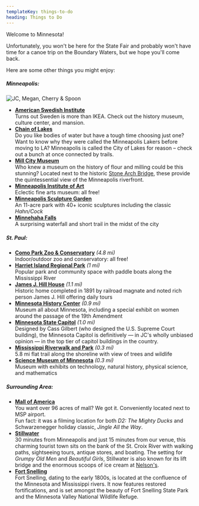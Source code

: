 ```yaml
---
templateKey: things-to-do
heading: Things to Do
---
```

Welcome to Minnesota!

Unfortunately, you won't be here for the State Fair and probably won't have time for a canoe trip on the Boundary Waters, but we hope you'll come back.

Here are some other things you might enjoy:

##### Minneapolis:

![JC, Megan, Cherry & Spoon](https://res.cloudinary.com/dvjbm5qlr/image/upload/c_crop,g_north,h_3100,w_3024/v1581202921/get_involved/IMG_20190905_184311_v06v9u.jpg)

* **[American Swedish Institute](https://www.asimn.org/)**\
    Turns out Sweden is more than IKEA. Check out the history museum, culture center, and mansion.
* **[Chain of Lakes](https://www.minneapolisparks.org/parks__destinations/parks__lakes/minneapolis_chain_of_lakes_regional_park/)**\
    Do you like bodies of water but have a tough time choosing just one? Want to know why they were called the Minneapolis Lakers before moving to LA? Minneapolis is called the City of Lakes for reason – check out a bunch at once connected by trails.
* **[Mill City Museum](https://www.mnhs.org/millcity)**\
    Who knew a museum on the history of flour and milling could be this stunning? Located next to the historic [Stone Arch Bridge](https://www.minneapolisparks.org/parks__destinations/historical_sites/stone_arch_bridge/), these provide the quintessential view of the Minneapolis riverfront.
* **[Minneapolis Institute of Art](https://new.artsmia.org/)**\
    Eclectic fine arts museum: all free!
* **[Minneapolis Sculpture Garden](https://walkerart.org/visit/garden)**\
    An 11-acre park with 40+ iconic sculptures including the classic *Hahn/Cock*
* **[Minnehaha Falls](https://www.minneapolisparks.org/parks__destinations/parks__lakes/minnehaha_regional_park/)**\
      A surprising waterfall and short trail in the midst of the city

##### St. Paul:

* **[Como Park Zoo & Conservatory](https://comofriends.org/)** *(4.8 mi)*\
    Indoor/outdoor zoo and conservatory: all free!
* **[Harriet Island Regional Park](https://www.stpaul.gov/departments/parks-recreation/harriet-island-regional-park)** *(1 mi)*\
    Popular park and community space with paddle boats along the Mississippi River
* **[James J. Hill House](https://www.mnhs.org/hillhouse)** *(1.1 mi)*\
    Historic home completed in 1891 by railroad magnate and noted rich person James J. Hill offering daily tours
* **[Minnesota History Center](https://www.mnhs.org/historycenter)** *(0.9 mi)*\
    Museum all about Minnesota, including a special exhibit on women around the passage of the 19th Amendment
* **[Minnesota State Capitol](https://www.mnhs.org/capitol/activities)** *(1.0 mi)*\
    Designed by Cass Gilbert (who designed the U.S. Supreme Court building), the Minnesota Capitol is definitively — in JC's wholly unbiased opinion — in the top tier of capitol buildings in the country.
* **[Mississippi Riverwalk and Park](https://goo.gl/maps/ckZnNieWH3JLY4gg9)** *(0.3 mi)*\
    5.8 mi flat trail along the shoreline with view of trees and wildlife
* **[Science Museum of Minnesota](https://www.smm.org/)** *(0.3 mi)*\
    Museum with exhibits on technology, natural history, physical science, and mathematics

##### Surrounding Area:

* **[Mall of America](https://www.mallofamerica.com/)**\
    You want over 96 acres of mall? We got it. Conveniently located next to MSP airport.\
  Fun fact: it was a filming location for both *D2: The Mighty Ducks* and Schwarzenegger holiday classic, *Jingle All the Way*.
* **[Stillwater](https://www.discoverstillwater.com/)**\
    30 minutes from Minneapolis and just 15 minutes from our venue, this charming tourist town sits on the bank of the St. Croix River with walking paths, sightseeing tours, antique stores, and boating. The setting for *Grumpy Old Men* and *Beautiful Girls*, Stillwater is also known for its lift bridge and the enormous scoops of ice cream at [Nelson's](https://www.nelsonsicecream.biz/).
* **[Fort Snelling](http://www.mnhs.org/fortsnelling)**\
    Fort Snelling, dating to the early 1800s, is located at the confluence of the Minnesota and Mississippi rivers. It now features restored fortifications, and is set amongst the beauty of Fort Snelling State Park and the Minnesota Valley National Wildlife Refuge.
